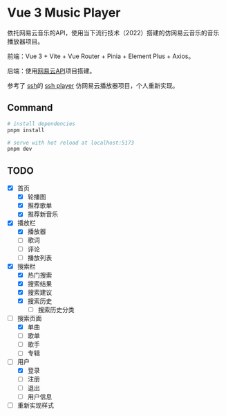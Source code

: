 # Vue 3 Music Player

依托网易云音乐的API，使用当下流行技术（2022）搭建的仿网易云音乐的音乐播放器项目。

前端：Vue 3 + Vite + Vue Router + Pinia + Element Plus + Axios。

后端：使用[网易云API](https://github.com/Binaryify/NeteaseCloudMusicApi)项目搭建。

参考了
[ssh](https://github.com/sl1673495)的
[ssh player](https://github.com/sl1673495/vue-netease-music)
仿网易云播放器项目，个人重新实现。

## Command

```bash
# install dependencies
pnpm install

# serve with hot reload at localhost:5173
pnpm dev
````

## TODO

-  [x] 首页
  - [x] 轮播图
  - [x] 推荐歌单
  - [x] 推荐新音乐
- [x] 播放栏
  - [x] 播放器
  - [ ] 歌词
  - [ ] 评论
  - [ ] 播放列表
- [x] 搜索栏
  - [x] 热门搜索
  - [x] 搜索结果
  - [x] 搜索建议
  - [x] 搜索历史
    - [ ] 搜索历史分类
- [ ] 搜索页面
  - [x] 单曲
  - [ ] 歌单
  - [ ] 歌手
  - [ ] 专辑
- [ ] 用户
  - [x] 登录
  - [ ] 注册
  - [ ] 退出
  - [ ] 用户信息
- [ ] 重新实现样式